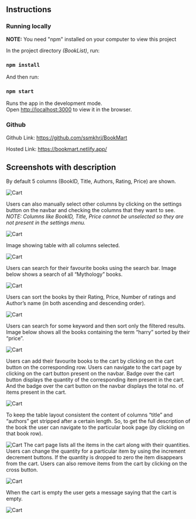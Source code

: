 ## Instructions

### Running locally

**NOTE:** You need "npm" installed on your computer to view this project

In the project directory _(BookList)_, run:

### `npm install`

And then run:

### `npm start`

Runs the app in the development mode.\
Open [http://localhost:3000](http://localhost:3000) to view it in the browser.

### Github

Github Link: https://github.com/ssmkhrj/BookMart

Hosted Link: https://bookmart.netlify.app/

## Screenshots with description

By default 5 columns (BookID, Title, Authors, Rating, Price) are shown.

![Cart](./src/readme-images/Home.png)

Users can also manually select other columns by clicking on the settings button on the navbar and checking the columns that they want to see.
_NOTE: Columns like BookID, Title, Price cannot be unselected so they are not present in the settings menu._

![Cart](./src/readme-images/Settings.png)

Image showing table with all columns selected.

![Cart](./src/readme-images/All_Columns.png)

Users can search for their favourite books using the search bar.
Image below shows a search of all “Mythology” books.

![Cart](./src/readme-images/Search_Mythology_Books.png)

Users can sort the books by their Rating, Price, Number of ratings and Author’s name (in both ascending and descending order).

![Cart](./src/readme-images/Sorted_By_Price_Desc.png)

Users can search for some keyword and then sort only the filtered results.
Image below shows all the books containing the term “harry” sorted by their “price”.

![Cart](./src/readme-images/Search_and_Sort.png)

Users can add their favourite books to the cart by clicking on the cart button on the corresponding row.
Users can navigate to the cart page by clicking on the cart button present on the navbar.
Badge over the cart button displays the quantity of the corresponding item present in the cart.
And the badge over the cart button on the navbar displays the total no. of items present in the cart.

![Cart](./src/readme-images/Badges.png)

To keep the table layout consistent the content of columns “title” and “authors” get stripped after a certain length. So, to get the full description of the book the user can navigate to the particular book page (by clicking on that book row).

![Cart](./src/readme-images/Book_Description.png)
The cart page lists all the items in the cart along with their quantities.
Users can change the quantity for a particular item by using the increment decrement buttons. If the quantity is dropped to zero the item disappears from the cart.
Users can also remove items from the cart by clicking on the cross button.

![Cart](./src/readme-images/Cart.png)

When the cart is empty the user gets a message saying that the cart is empty.

![Cart](./src/readme-images/Empty_Cart.png)
